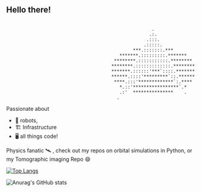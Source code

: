 ## Hello there! 
```

                                                      .
                                                     .:.
                                                    .:::.
                                                   .:::::.
                                               ***.:::::::.***
                                          *******.:::::::::.*******       
                                        ********.:::::::::::.********     
                                       ********.:::::::::::::.********    
                                       *******.::::::'***`::::.*******    
                                       ******.::::'*********`::.******    
                                        ****.:::'*************`:.****
                                          *.::'*****************`.*
                                          .:'  ***************    .
                                         .
```
Passionate about
- 🤖 robots,
- 🏗️ Infrastructure
- 🖥️ all things code!

Physics fanatic 🛰️ , check out my repos on orbital simulations in Python, or my Tomographic imaging Repo 😄

[![Top Langs](https://github-readme-stats.vercel.app/api/top-langs/?username=Ademsk1&layout=donut)](https://github.com/anuraghazra/github-readme-stats)

![Anurag's GitHub stats](https://github-readme-stats.vercel.app/api?username=Ademsk1&show_icons=true&theme=tokyonight)
